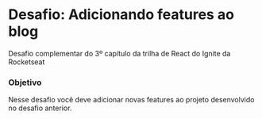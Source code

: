 # Desafio: Adicionando features ao blog
Desafio complementar do 3º capítulo da trilha de React do Ignite da Rocketseat

### Objetivo
Nesse desafio você deve adicionar novas features ao projeto desenvolvido no desafio anterior.